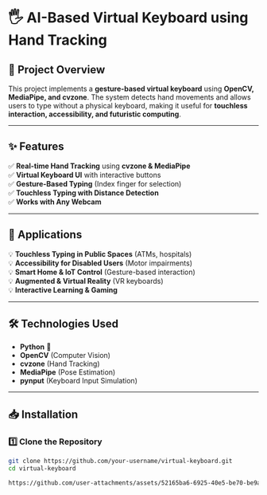 # 🖐️ AI-Based Virtual Keyboard using Hand Tracking  

## 📌 Project Overview  
This project implements a **gesture-based virtual keyboard** using **OpenCV, MediaPipe, and cvzone**. The system detects hand movements and allows users to type without a physical keyboard, making it useful for **touchless interaction, accessibility, and futuristic computing**.

---

## ✨ Features  
✅ **Real-time Hand Tracking** using **cvzone & MediaPipe**  
✅ **Virtual Keyboard UI** with interactive buttons  
✅ **Gesture-Based Typing** (Index finger for selection)  
✅ **Touchless Typing with Distance Detection**  
✅ **Works with Any Webcam**  

---

## 🎯 Applications  
💡 **Touchless Typing in Public Spaces** (ATMs, hospitals)  
💡 **Accessibility for Disabled Users** (Motor impairments)  
💡 **Smart Home & IoT Control** (Gesture-based interaction)  
💡 **Augmented & Virtual Reality** (VR keyboards)  
💡 **Interactive Learning & Gaming**  

---

## 🛠️ Technologies Used  
- **Python** 🐍  
- **OpenCV** (Computer Vision)  
- **cvzone** (Hand Tracking)  
- **MediaPipe** (Pose Estimation)  
- **pynput** (Keyboard Input Simulation)  

---

## 📥 Installation  

### 1️⃣ Clone the Repository  
```bash
git clone https://github.com/your-username/virtual-keyboard.git
cd virtual-keyboard

https://github.com/user-attachments/assets/52165ba6-6925-40e5-be70-be9a64f663c6
